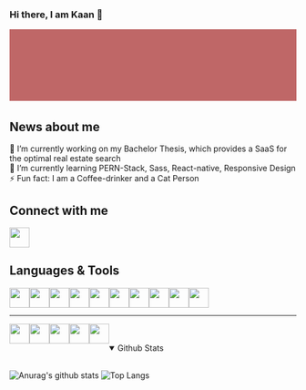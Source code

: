 
### Hi there, I am Kaan 👋
<img src="img/Frame.svg">

## News about me
🔭 I’m currently working on my Bachelor Thesis, which provides a SaaS for the optimal real estate search<br>
🌱 I’m currently learning PERN-Stack, Sass, React-native, Responsive Design <br>
⚡ Fun fact: I am a Coffee-drinker and a Cat Person

## Connect with me
<a href="https://www.linkedin.com/in/kaan-kara/">
<img align="left" height="35" width="35" src="https://cdn.jsdelivr.net/npm/simple-icons@v3/icons/linkedin.svg" />
</a><br><br>

## Languages & Tools 
<img align="left" height="35" width="35" src="https://cdn.jsdelivr.net/npm/simple-icons@v3/icons/html5.svg" />
<img align="left" height="35" width="35" src="https://cdn.jsdelivr.net/npm/simple-icons@v3/icons/css3.svg" />
<img align="left" height="35" width="35" src="https://cdn.jsdelivr.net/npm/simple-icons@v3/icons/javascript.svg" />
<img align="left" height="35" width="35" src="https://cdn.jsdelivr.net/npm/simple-icons@v3/icons/react.svg" />
<img align="left" height="35" width="35" src="https://cdn.jsdelivr.net/npm/simple-icons@v3/icons/sass.svg" />
<img align="left" height="35" width="35" src="https://cdn.jsdelivr.net/npm/simple-icons@v3/icons/postgresql.svg" />
<img align="left" height="35" width="35" src="https://cdn.jsdelivr.net/npm/simple-icons@v3/icons/firebase.svg" />
<img align="left" height="35" width="35" src="https://cdn.jsdelivr.net/npm/simple-icons@v3/icons/node-dot-js.svg" />
<img align="left" height="35" width="35" src="https://cdn.jsdelivr.net/npm/simple-icons@v3/icons/bootstrap.svg" />
<img align="left" height="35" width="35" src="https://cdn.jsdelivr.net/npm/simple-icons@v3/icons/vue-dot-js.svg" />
<br/>
<br/>
<hr/>

<img align="left" height="35" width="35" src="https://cdn.jsdelivr.net/npm/simple-icons@v3/icons/slack.svg" />
<img align="left" height="35" width="35" src="https://cdn.jsdelivr.net/npm/simple-icons@v3/icons/github.svg" />
<img align="left" height="35" width="35" src="https://cdn.jsdelivr.net/npm/simple-icons@v3/icons/visualstudiocode.svg" />
<img align="left" height="35" width="35" src="https://cdn.jsdelivr.net/npm/simple-icons@v3/icons/discord.svg" />
<img align="left" height="35" width="35" src="https://cdn.jsdelivr.net/npm/simple-icons@v3/icons/googledrive.svg" />
<br>
<br>
<details open>
<Summary>Github Stats</Summary>
<br>

![Anurag's github stats](https://github-readme-stats.karakaan1995.vercel.app/api?username=karaKaan&count_private=true&include_all_commits=true&show_icons=true&theme=tokyonight&hide=prs,issues,contribs)
![Top Langs](https://github-readme-stats.karakaan1995.vercel.app/api/top-langs/?username=karaKaan&theme=tokyonight&layout=compact)


</details>






<!--
**karaKaan/karaKaan** is a ✨ _special_ ✨ repository because its `README.md` (this file) appears on your GitHub profile.

Here are some ideas to get you started:

- 🔭 I’m currently working on my Bachelor Thesis
- 🌱 I’m currently learning PERN-Stack, Sass 

- ⚡ Fun fact: I am a Coffee-drinker and a Cat Person
-->
